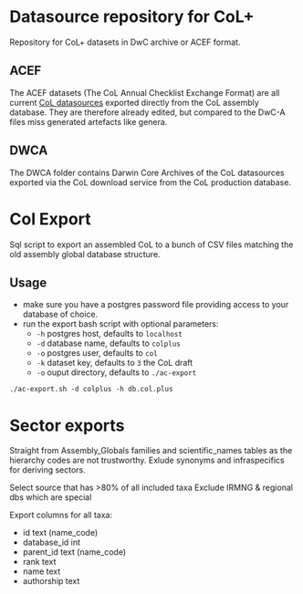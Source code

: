# Datasource repository for CoL+
Repository for CoL+ datasets in DwC archive or ACEF format. 

## ACEF
The ACEF datasets (The CoL Annual Checklist Exchange Format) are all current [CoL datasources](http://www.catalogueoflife.org/col/info/databases) exported directly from the CoL assembly database.
They are therefore already edited, but compared to the DwC-A files miss generated artefacts like genera.

## DWCA
The DWCA folder contains Darwin Core Archives of the CoL datasources exported via the CoL download service from the CoL production database.


# Col Export
Sql script to export an assembled CoL to a bunch of CSV files matching the old assembly global database structure.

## Usage

 - make sure you have a postgres password file providing access to your database of choice.
 - run the export bash script with optional parameters:
 	- `-h` postgres host, defaults to `localhost`
 	- `-d` database name, defaults to `colplus`
 	- `-o` postgres user, defaults to `col`
 	- `-k` dataset key, defaults to `3` the CoL draft
 	- `-o` ouput directory, defaults to `./ac-export`
 
 ```./ac-export.sh -d colplus -h db.col.plus```



# Sector exports

Straight from Assembly_Globals families and scientific_names tables as the hierarchy codes are not trustworthy.
Exlude synonyms and infraspecifics for deriving sectors.

Select source that has >80% of all included taxa
Exclude IRMNG & regional dbs which are special

Export columns for all taxa:
- id text (name_code)
- database_id int
- parent_id text (name_code)
- rank text
- name text
- authorship text






